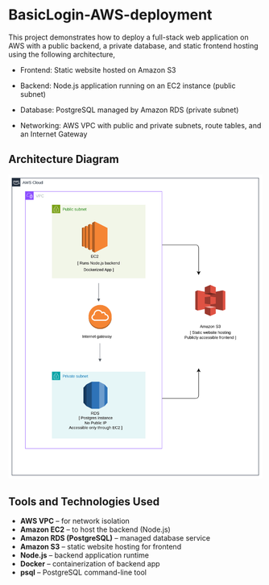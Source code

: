 # BasicLogin-AWS-deployment

This project demonstrates how to deploy a full-stack web application on AWS with a public backend, a private database, and static frontend hosting using the following architecture,

- Frontend: Static website hosted on Amazon S3

- Backend: Node.js application running on an EC2 instance (public subnet)

- Database: PostgreSQL managed by Amazon RDS (private subnet)

- Networking: AWS VPC with public and private subnets, route tables, and an Internet Gateway


## Architecture Diagram

![Architecture Diagram](Docs/Architecture.png)


## Tools and Technologies Used

- **AWS VPC** – for network isolation
- **Amazon EC2** – to host the backend (Node.js)
- **Amazon RDS (PostgreSQL)** – managed database service
- **Amazon S3** – static website hosting for frontend
- **Node.js** – backend application runtime
- **Docker** – containerization of backend app
- **psql** – PostgreSQL command-line tool
